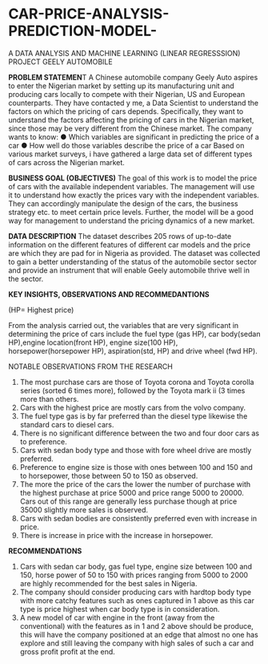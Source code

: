 # CAR-PRICE-ANALYSIS-PREDICTION-MODEL-


A DATA ANALYSIS AND MACHINE LEARNING (LINEAR REGRESSSION) PROJECT GEELY AUTOMOBILE 


**PROBLEM STATEMEN**T
A Chinese automobile company Geely Auto aspires to enter the Nigerian market by setting up its manufacturing unit and producing cars locally to compete with their Nigerian, US and European counterparts.
They have contacted y me, a Data Scientist to understand the factors on which the pricing of cars depends. Specifically, they want to understand the factors affecting the pricing of cars in the Nigerian market, since those may be very different from the Chinese market. 
The company wants to know:
●	Which variables are significant in predicting the price of a car
●	How well do those variables describe the price of a car
Based on various market surveys, i have gathered a large data set of different types of cars across the Nigerian market.

**BUSINESS GOAL (OBJECTIVES)**
The goal of this work is to model the price of cars with the available independent variables. The management will use it to understand how exactly the prices vary with the independent variables. They can accordingly manipulate the design of the cars, the business strategy etc. to meet certain price levels. Further, the model will be a good way for management to understand the pricing dynamics of a new market.

**DATA DESCRIPTION**
The dataset describes 205 rows of up-to-date information on the different features of different car models and  the price are which they are pad for in Nigeria as provided. The dataset was collected to gain a better understanding of the status of the automobile sector sector and provide an instrument that will enable Geely automobile thrive well in the sector.

**KEY INSIGHTS, OBSERVATIONS AND RECOMMEDANTIONS** 

(HP= Highest price)

From the analysis carried out, the variables that are very significant in determining the price of cars include the fuel type (gas HP), car body(sedan HP),engine location(front HP), engine size(100 HP), horsepower(horsepower HP), aspiration(std, HP) and  drive wheel (fwd HP).

NOTABLE OBSERVATIONS FROM THE RESEARCH
1. The most purchase cars are those of Toyota corona and Toyota corolla series (sorted 6 times more), followed by the Toyota mark ii (3 times more than others.
2. Cars with the highest price are mostly cars from the volvo company.
3. The fuel type gas is by far preferred than the diesel type likewise the standard cars to diesel cars.
4. There is no significant difference between the two and four door cars as to preference.
5. Cars with sedan body type and those with fore wheel drive are mostly preferred.
6. Preference to engine size is those with ones between 100 and 150 and to horsepower, those between 50 to 150 as observed.
7. The more the price of the cars the lower the number of purchase with the highest purchase at price 5000 and price range 5000 to 20000. Cars out of this range are generally less purchase though at price 35000 slightly more sales is observed.
8. Cars with sedan bodies are consistently preferred even with increase in price.
9. There is increase in price with the increase in horsepower.

**RECOMMENDATIONS**
1. Cars with sedan car body, gas fuel type, engine size between 100 and 150, horse power of 50 to 150 with prices ranging from 5000 to 2000 are highly recommended for the best sales in Nigeria.
2. The company should consider producing cars with hardtop body type with more catchy features such as ones captured in 1 above as this car type is price highest when car body type is in consideration.
3. A new model of car  with engine in the front (away from the conventional) with the features as in 1 and 2 above should be produce, this will  have the company positioned at an edge that almost no one has explore and still leaving the company with high sales of such a car and gross profit profit at the end.
 
